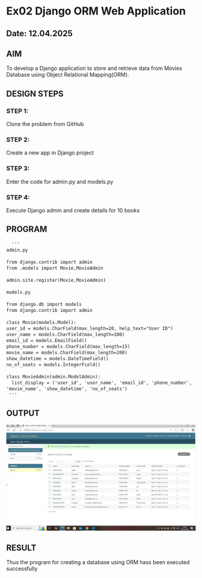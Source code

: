 # Ex02 Django ORM Web Application
## Date: 12.04.2025

## AIM
To develop a Django application to store and retrieve data from Movies Database using Object Relational Mapping(ORM).

## DESIGN STEPS

### STEP 1:
Clone the problem from GitHub

### STEP 2:
Create a new app in Django project

### STEP 3:
Enter the code for admin.py and models.py

### STEP 4:
Execute Django admin and create details for 10 books

## PROGRAM
      '''
    admin.py

    from django.contrib import admin
    from .models import Movie,MovieAdmin

    admin.site.register(Movie,MovieAdmin)
    
    models.py

    from django.db import models
    from django.contrib import admin

    class Movie(models.Model):
    user_id = models.CharField(max_length=20, help_text="User ID")
    user_name = models.CharField(max_length=100)
    email_id = models.EmailField()
    phone_number = models.CharField(max_length=15)
    movie_name = models.CharField(max_length=200)
    show_datetime = models.DateTimeField()
    no_of_seats = models.IntegerField()

    class MovieAdmin(admin.ModelAdmin):
      list_display = ('user_id', 'user_name', 'email_id', 'phone_number', 'movie_name', 'show_datetime', 'no_of_seats')
     '''



## OUTPUT
![alt text](<WhatsApp Image 2025-04-12 at 12.52.57_32a65032.jpg>)


## RESULT
Thus the program for creating a database using ORM hass been executed successfully
